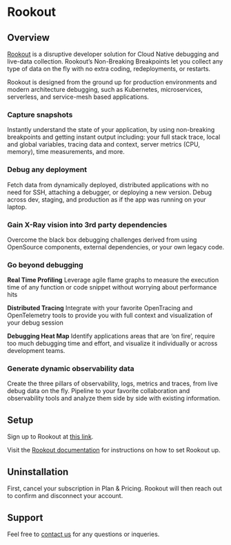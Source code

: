 # Rookout

## Overview

[Rookout](https://rookout.com) is a disruptive developer solution for Cloud Native debugging and live-data collection. Rookout’s Non-Breaking Breakpoints let you collect any type of data on the fly with no extra coding, redeployments, or restarts.

Rookout is designed from the ground up for production environments and modern architecture debugging, such as Kubernetes, microservices, serverless, and service-mesh based applications.

### Capture snapshots

Instantly understand the state of your application, by using non-breaking breakpoints and getting instant output including: your full stack trace, local and global variables, tracing data and context, server metrics (CPU, memory), time measurements, and more.

### Debug any deployment

Fetch data from dynamically deployed, distributed applications with no need for SSH, attaching a debugger, or deploying a new version. Debug across dev, staging, and production as if the app was running on your laptop.

### Gain X-Ray vision into 3rd party dependencies

Overcome the black box debugging challenges derived from using OpenSource components, external dependencies, or your own legacy code.

### Go beyond debugging

**Real Time Profiling**
Leverage agile flame graphs to measure the execution time of any function or code snippet without worrying about performance hits

**Distributed Tracing**
Integrate with your favorite OpenTracing and OpenTelemetry tools to provide you with full context and visualization of your debug session

**Debugging Heat Map**
Identify applications areas that are ‘on fire’, require too much debugging time and effort, and visualize it individually or across development teams.

### Generate dynamic observability data

Create the three pillars of observability, logs, metrics and traces, from live debug data on the fly. Pipeline to your favorite collaboration and observability tools and analyze them side by side with existing information.

## Setup

Sign up to Rookout at [this link](https://app.rookout.com).

Visit the [Rookout documentation](https://docs.rookout.com/) for instructions on how to set Rookout up.

## Uninstallation

First, cancel your subscription in Plan & Pricing. Rookout will then reach out to confirm and disconnect your account.

## Support
Feel free to [contact us](https://www.rookout.com/company/contact) for any questions or inqueries.